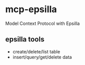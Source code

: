# mcp-epsilla
Model Context Protocol with Epsilla

## epsilla tools
- create/delete/list table
- insert/query/get/delete data

